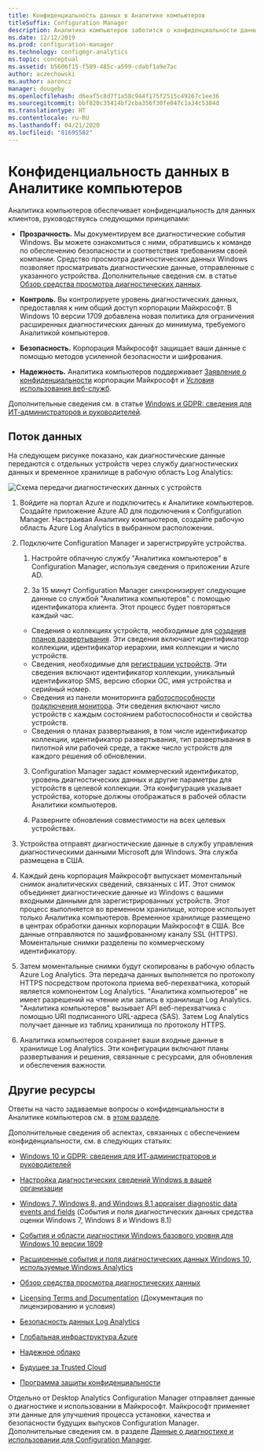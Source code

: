 ```yaml
---
title: Конфиденциальность данных в Аналитике компьютеров
titleSuffix: Configuration Manager
description: Аналитика компьютеров заботится о конфиденциальности данных клиентов
ms.date: 12/12/2019
ms.prod: configuration-manager
ms.technology: configmgr-analytics
ms.topic: conceptual
ms.assetid: b5606f15-f589-485c-a599-cdabf1a9e7ac
author: aczechowski
ms.author: aaroncz
manager: dougeby
ms.openlocfilehash: d6eaf5c8d7f1a58c944f175f2515c49267c1ee36
ms.sourcegitcommit: bbf820c35414bf2cba356f30fe047c1a34c5384d
ms.translationtype: HT
ms.contentlocale: ru-RU
ms.lasthandoff: 04/21/2020
ms.locfileid: "81695582"
---
```

# <a name="desktop-analytics-data-privacy"></a>Конфиденциальность данных в Аналитике компьютеров

Аналитика компьютеров обеспечивает конфиденциальность для данных клиентов, руководствуясь следующими принципами:

- **Прозрачность.** Мы документируем все диагностические события Windows. Вы можете ознакомиться с ними, обратившись к команде по обеспечению безопасности и соответствия требованиям своей компании. Средство просмотра диагностических данных Windows позволяет просматривать диагностические данные, отправленные с указанного устройства. Дополнительные сведения см. в статье [Обзор средства просмотра диагностических данных](https://docs.microsoft.com/windows/configuration/diagnostic-data-viewer-overview).  

- **Контроль.** Вы контролируете уровень диагностических данных, предоставляя к ним общий доступ корпорации Майкрософт. В Windows 10 версии 1709 добавлена новая политика для ограничения расширенных диагностических данных до минимума, требуемого Аналитикой компьютеров.  

- **Безопасность.** Корпорация Майкрософт защищает ваши данные с помощью методов усиленной безопасности и шифрования.  

- **Надежность.** Аналитика компьютеров поддерживает [Заявление о конфиденциальности](https://privacy.microsoft.com/privacystatement) корпорации Майкрософт и [Условия использования веб-служб](https://www.microsoftvolumelicensing.com/DocumentSearch.aspx?Mode=3&DocumentTypeId=46).  

Дополнительные сведения см. в статье [Windows и GDPR: сведения для ИТ-администраторов и руководителей](https://docs.microsoft.com/windows/privacy/gdpr-it-guidance#windows-services-where-microsoft-is-the-processor-under-the-gdpr).<!-- 5353168 -->

## <a name="data-flow"></a>Поток данных

На следующем рисунке показано, как диагностические данные передаются с отдельных устройств через службу диагностических данных и временное хранилище в рабочую область Log Analytics:

![Схема передачи диагностических данных с устройств](media/da-data-flow.png)

1. Войдите на портал Azure и подключитесь к Аналитике компьютеров. Создайте приложение Azure AD для подключения к Configuration Manager. Настраивая Аналитику компьютеров, создайте рабочую область Azure Log Analytics в выбранном расположении.  

2. Подключите Configuration Manager и зарегистрируйте устройства.  

    1. Настройте облачную службу "Аналитика компьютеров" в Configuration Manager, используя сведения о приложении Azure AD.  

    2. За 15 минут Configuration Manager синхронизирует следующие данные со службой "Аналитика компьютеров" с помощью идентификатора клиента. Этот процесс будет повторяться каждый час.

      - Сведения о коллекциях устройств, необходимые для [создания планов развертывания](create-deployment-plans.md). Эти сведения включают идентификатор коллекции, идентификатор иерархии, имя коллекции и число устройств. 
      - Сведения, необходимые для [регистрации устройств](enroll-devices.md). Эти сведения включают идентификатор коллекции, уникальный идентификатор SMS, версию сборки ОС, имя устройства и серийный номер.
      - Сведения из панели мониторинга [работоспособности подключения монитора](monitor-connection-health.md). Эти сведения включают число устройств с каждым состоянием работоспособности и свойства устройств.
      - Сведения о планах развертывания, в том числе идентификатор коллекции, идентификатор развертывания, тип развертывания в пилотной или рабочей среде, а также число устройств для каждого решения об обновлении.

    3. Configuration Manager задаст коммерческий идентификатор, уровень диагностических данных и другие параметры для устройств в целевой коллекции. Эта конфигурация указывает устройства, которые должны отображаться в рабочей области Аналитики компьютеров.  

    4. Разверните обновления совместимости на всех целевых устройствах.  

3. Устройства отправят диагностические данные в службу управления диагностическими данными Microsoft для Windows. Эта служба размещена в США.  

4. Каждый день корпорация Майкрософт выпускает моментальный снимок аналитических сведений, связанных с ИТ. Этот снимок объединяет диагностические данные из Windows с вашими входными данными для зарегистрированных устройств. Этот процесс выполняется во временном хранилище, которое использует только Аналитика компьютеров. Временное хранилище размещено в центрах обработки данных корпорации Майкрософт в США. Все данные отправляются по зашифрованному каналу SSL (HTTPS). Моментальные снимки разделены по коммерческому идентификатору.  

5. Затем моментальные снимки будут скопированы в рабочую область Azure Log Analytics. Эта передача данных выполняется по протоколу HTTPS посредством протокола приема веб-перехватчика, который является компонентом Log Analytics. "Аналитика компьютеров" не имеет разрешений на чтение или запись в хранилище Log Analytics. "Аналитика компьютеров" вызывает API веб-перехватчика с помощью URI подписанного URL-адреса (SAS). Затем Log Analytics получает данные из таблиц хранилища по протоколу HTTPS.

6. Аналитика компьютеров сохраняет ваши входные данные в хранилище Log Analytics. Эти конфигурации включают планы развертывания и решения, связанные с ресурсами, для обновления и обеспечения важности.  

## <a name="other-resources"></a>Другие ресурсы

Ответы на часто задаваемые вопросы о конфиденциальности в Аналитике компьютеров см. в [этом разделе](faq.md#privacy).

Дополнительные сведения об аспектах, связанных с обеспечением конфиденциальности, см. в следующих статьях:

- [Windows 10 и GDPR: сведения для ИТ-администраторов и руководителей](https://docs.microsoft.com/windows/privacy/gdpr-it-guidance)  

- [Настройка диагностических сведений Windows в вашей организации](https://docs.microsoft.com/windows/privacy/configure-windows-diagnostic-data-in-your-organization)  

- [Windows 7, Windows 8, and Windows 8.1 appraiser diagnostic data events and fields](https://docs.microsoft.com/previous-versions/windows/it-pro/windows-8.1-and-8/appraiser-diagnostic-data-events-and-fields) (События и поля диагностических данных средства оценки Windows 7, Windows 8 и Windows 8.1)  

- [События и области диагностики Windows базового уровня для Windows 10 версии 1809](https://docs.microsoft.com/windows/privacy/basic-level-windows-diagnostic-events-and-fields-1809)  

- [Расширенные события и поля диагностических данных Windows 10, используемые Windows Analytics](https://docs.microsoft.com/windows/privacy/enhanced-diagnostic-data-windows-analytics-events-and-fields)  

- [Обзор средства просмотра диагностических данных](https://docs.microsoft.com/windows/privacy/diagnostic-data-viewer-overview)  

- [Licensing Terms and Documentation](https://www.microsoftvolumelicensing.com/DocumentSearch.aspx?Mode=3&DocumentTypeId=31) (Документация по лицензированию и условия)  

- [Безопасность данных Log Analytics](https://docs.microsoft.com/azure/azure-monitor/platform/data-security)

- [Глобальная инфраструктура Azure](https://azure.microsoft.com/global-infrastructure/)  

- [Надежное облако](https://azure.microsoft.com/overview/trusted-cloud/)  

- [Будущее за Trusted Cloud](https://www.microsoft.com/trustcenter)  

- [Программа защиты конфиденциальности](https://www.privacyshield.gov/)  

Отдельно от Desktop Analytics Configuration Manager отправляет данные о диагностике и использовании в Майкрософт. Майкрософт применяет эти данные для улучшения процесса установки, качества и безопасности будущих выпусков Configuration Manager. Дополнительные сведения см. в разделе [Данные о диагностике и использовании для Configuration Manager](../core/plan-design/diagnostics/diagnostics-and-usage-data.md).
